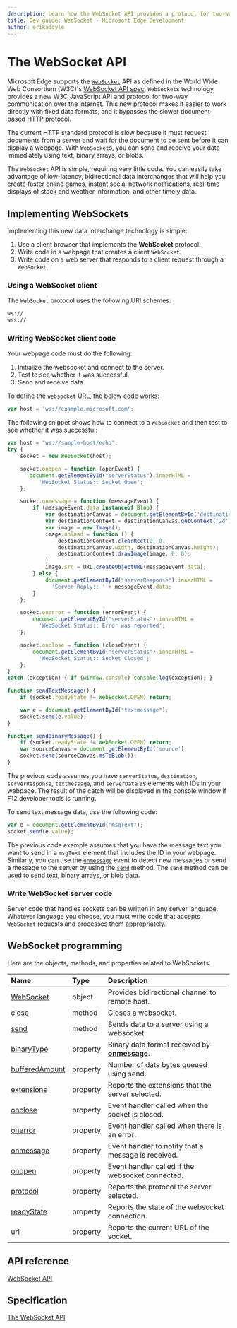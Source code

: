 ```yaml
---
description: Learn how the WebSocket API provides a protocol for two-way communication between browser and server.
title: Dev guide: WebSocket - Microsoft Edge Development
author: erikadoyle
---
```


# The WebSocket API


Microsoft Edge supports the [`WebSocket`](https://msdn.microsoft.com/library/Hh772770) API as defined in the World Wide Web Consortium (W3C)'s [WebSocket API spec](https://html.spec.whatwg.org/multipage/comms.html#network). `WebSocket`s technology provides a new W3C JavaScript API and protocol for two-way communication over the internet. This new protocol makes it easier to work directly with fixed data formats, and it bypasses the slower document-based HTTP protocol.

The current HTTP standard protocol is slow because it must request documents from a server and wait for the document to be sent before it can display a webpage. With `WebSocket`s, you can send and receive your data immediately using text, binary arrays, or blobs.

The `WebSocket` API is simple, requiring very little code. You can easily take advantage of low-latency, bidirectional data interchanges that will help you create faster online games, instant social network notifications, real-time displays of stock and weather information, and other timely data.

## Implementing WebSockets

Implementing this new data interchange technology is simple:

1. Use a client browser that implements the **WebSocket** protocol.
2. Write code in a webpage that creates a client `WebSocket`.
3. Write code on a web server that responds to a client request through a `WebSocket`.

### Using a WebSocket client

The `WebSocket` protocol uses the following URI schemes:

```html
ws://
wss://
```

### Writing WebSocket client code

Your webpage code must do the following:

1. Initialize the websocket and connect to the server.
2. Test to see whether it was successful.
3. Send and receive data.

To define the `websocket` URL, the below code works:

```javascript
var host = 'ws://example.microsoft.com';
```

The following snippet shows how to connect to a `WebSocket` and then test to see whether it was successful:

```javascript
var host = "ws://sample-host/echo";
try {
	socket = new WebSocket(host);

    socket.onopen = function (openEvent) {
       document.getElementById("serverStatus").innerHTML = 
          'WebSocket Status:: Socket Open';
    };

	socket.onmessage = function (messageEvent) {
		if (messageEvent.data instanceof Blob) {
			var destinationCanvas = document.getElementById('destination');
			var destinationContext = destinationCanvas.getContext('2d');
			var image = new Image();
			image.onload = function () {
				destinationContext.clearRect(0, 0, 
				destinationCanvas.width, destinationCanvas.height);
				destinationContext.drawImage(image, 0, 0);
			}
			image.src = URL.createObjectURL(messageEvent.data);
		} else {
			document.getElementById("serverResponse").innerHTML = 
			  'Server Reply:: ' + messageEvent.data;
		}
	};

	socket.onerror = function (errorEvent) {
		document.getElementById("serverStatus").innerHTML = 
		  'WebSocket Status:: Error was reported';
	};

	socket.onclose = function (closeEvent) {
		document.getElementById("serverStatus").innerHTML = 
		  'WebSocket Status:: Socket Closed';
	};
}
catch (exception) { if (window.console) console.log(exception); }

function sendTextMessage() {
	if (socket.readyState != WebSocket.OPEN) return;

    var e = document.getElementById("textmessage");
    socket.send(e.value);
}

function sendBinaryMessage() {
	if (socket.readyState != WebSocket.OPEN) return;
    var sourceCanvas = document.getElementById('source');
    socket.send(sourceCanvas.msToBlob());
}    
```

The previous code assumes you have `serverStatus`, `destination`, `serverResponse`, `textmessage`, and `serverData` as elements with IDs in your webpage. The result of the catch will be displayed in the console window if F12 developer tools is running. 

To send text message data, use the following code:

```javascript
var e = document.getElementById("msgText");
socket.send(e.value);
```

The previous code example assumes that you have the message text you want to send in a `msgText` element that includes the ID in your webpage. Similarly, you can use the [`onmessage`](https://msdn.microsoft.com/library/Hh772757) event to detect new messages or send a message to the server by using the [`send`](https://msdn.microsoft.com/library/Hh994652) method. The `send` method can be used to send text, binary arrays, or blob data.

### Write WebSocket server code

Server code that handles sockets can be written in any server language. Whatever language you choose, you must write code that accepts `WebSocket` requests and processes them appropriately.

## WebSocket programming


Here are the objects, methods, and properties related to WebSockets.

| Name                                              | Type     | Description                                                                                            |
|:--------------------------------------------------|:---------|:-------------------------------------------------------------------------
| [WebSocket](https://msdn.microsoft.com/library/Hh772739)                     | object   | Provides bidirectional channel to remote host.                          |
| [close](https://msdn.microsoft.com/library/hh772748)                   | method   | Closes a websocket.                                                     |
| [send](https://msdn.microsoft.com/library/Hh994652)                     | method   | Sends data to a server using a websocket.                               |
| [binaryType](https://msdn.microsoft.com/library/hh772744)         | property | Binary data format received by [**onmessage**](https://msdn.microsoft.com/library/Hh772757). |
| [bufferedAmount](https://msdn.microsoft.com/library/hh772746) | property | Number of data bytes queued using send.                                 |
| [extensions](https://msdn.microsoft.com/library/hh772750)         | property | Reports the extensions that the server selected.                        |
| [onclose](https://msdn.microsoft.com/library/hh772753)               | property | Event handler called when the socket is closed.                         |
| [onerror](https://msdn.microsoft.com/library/hh772755)               | property | Event handler called when there is an error.                            |
| [onmessage](https://msdn.microsoft.com/library/hh772757)           | property | Event handler to notify that a message is received.                     |
| [onopen](https://msdn.microsoft.com/library/hh772759)                 | property | Event handler called if the websocket connected.                        |
| [protocol](https://msdn.microsoft.com/library/hh772760)             | property | Reports the protocol the server selected.                               |
| [readyState](https://msdn.microsoft.com/library/hh772762)         | property | Reports the state of the websocket connection.                          |
| [url](https://msdn.microsoft.com/library/hh772768)                       | property | Reports the current URL of the socket.                                  |


## API reference

[WebSocket API](https://msdn.microsoft.com/library/Hh772770)

## Specification

[The WebSocket API](https://html.spec.whatwg.org/multipage/comms.html#network)


